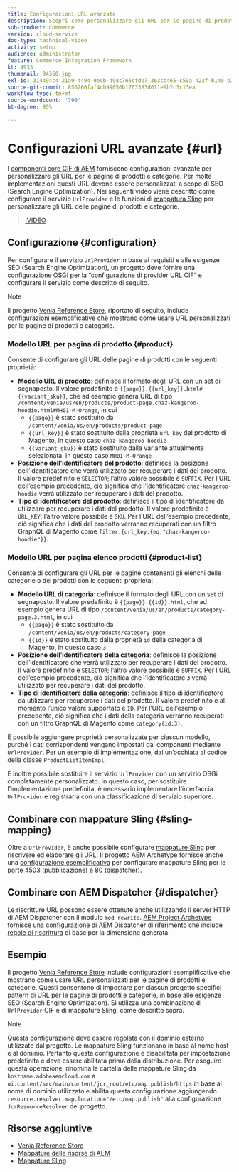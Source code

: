 ```yaml
---
title: Configurazioni URL avanzate
description: Scopri come personalizzare gli URL per le pagine di prodotti e categorie. Questo consente alle implementazioni di ottimizzare gli URL per i motori di ricerca e promuovere l’individuazione.
sub-product: Commerce
version: cloud-service
doc-type: technical-video
activity: setup
audience: administrator
feature: Commerce Integration Framework
kt: 4933
thumbnail: 34350.jpg
exl-id: 314494c4-21a9-4494-9ecb-498c766cfde7,363cb465-c50a-422f-b149-b3f41c2ebc0f
source-git-commit: 856266faf4cb99056b1763383d611e9b2c3c13ea
workflow-type: tm+mt
source-wordcount: '790'
ht-degree: 95%

---
```


# Configurazioni URL avanzate {#url}

I [componenti core CIF di AEM](https://github.com/adobe/aem-core-cif-components) forniscono configurazioni avanzate per personalizzare gli URL per le pagine di prodotti e categorie. Per molte implementazioni questi URL devono essere personalizzati a scopo di SEO (Search Engine Optimization). Nei seguenti video viene descritto come configurare il servizio `UrlProvider` e le funzioni di [mappatura Sling](https://sling.apache.org/documentation/the-sling-engine/mappings-for-resource-resolution.html) per personalizzare gli URL delle pagine di prodotti e categorie.

>[!VIDEO](https://video.tv.adobe.com/v/34350/?quality=12)

## Configurazione {#configuration}

Per configurare il servizio `UrlProvider` in base ai requisiti e alle esigenze SEO (Search Engine Optimization), un progetto deve fornire una configurazione OSGI per la “configurazione di provider URL CIF” e configurare il servizio come descritto di seguito.

>[!NOTE]
>
> Il progetto [Venia Reference Store](https://github.com/adobe/aem-cif-guides-venia), riportato di seguito, include configurazioni esemplificative che mostrano come usare URL personalizzati per le pagine di prodotti e categorie.

### Modello URL per pagina di prodotto {#product}

Consente di configurare gli URL delle pagine di prodotti con le seguenti proprietà:

* **Modello URL di prodotto**: definisce il formato degli URL con un set di segnaposto. Il valore predefinito è `{{page}}.{{url_key}}.html#{{variant_sku}}`, che ad esempio genera URL di tipo `/content/venia/us/en/products/product-page.chaz-kangeroo-hoodie.html#MH01-M-Orange`, in cui
   * `{{page}}` è stato sostituito da `/content/venia/us/en/products/product-page`
   * `{{url_key}}` è stato sostituito dalla proprietà `url_key` del prodotto di Magento, in questo caso `chaz-kangeroo-hoodie`
   * `{{variant_sku}}` è stato sostituito dalla variante attualmente selezionata, in questo caso `MH01-M-Orange`
* **Posizione dell’identificatore del prodotto**: definisce la posizione dell’identificatore che verrà utilizzato per recuperare i dati del prodotto. Il valore predefinito è `SELECTOR`; l’altro valore possibile è `SUFFIX`. Per l’URL dell’esempio precedente, ciò significa che l’identificatore `chaz-kangeroo-hoodie` verrà utilizzato per recuperare i dati del prodotto.
* **Tipo di identificatore del prodotto**: definisce il tipo di identificatore da utilizzare per recuperare i dati del prodotto. Il valore predefinito è `URL_KEY`; l’altro valore possibile è `SKU`. Per l’URL dell’esempio precedente, ciò significa che i dati del prodotto verranno recuperati con un filtro GraphQL di Magento come `filter:{url_key:{eq:"chaz-kangeroo-hoodie"}}`.

### Modello URL per pagina elenco prodotti {#product-list}

Consente di configurare gli URL per le pagine contenenti gli elenchi delle categorie o dei prodotti con le seguenti proprietà:

* **Modello URL di categoria**: definisce il formato degli URL con un set di segnaposto. Il valore predefinito è `{{page}}.{{id}}.html`, che ad esempio genera URL di tipo `/content/venia/us/en/products/category-page.3.html`, in cui
   * `{{page}}` è stato sostituito da `/content/venia/us/en/products/category-page`
   * `{{id}}` è stato sostituito dalla proprietà `id` della categoria di Magento, in questo caso `3`
* **Posizione dell’identificatore della categoria**: definisce la posizione dell’identificatore che verrà utilizzato per recuperare i dati del prodotto. Il valore predefinito è `SELECTOR`; l’altro valore possibile è `SUFFIX`. Per l’URL dell’esempio precedente, ciò significa che l’identificatore `3` verrà utilizzato per recuperare i dati del prodotto.
* **Tipo di identificatore della categoria**: definisce il tipo di identificatore da utilizzare per recuperare i dati del prodotto. Il valore predefinito e al momento l’unico valore supportato è `ID`. Per l’URL dell’esempio precedente, ciò significa che i dati della categoria verranno recuperati con un filtro GraphQL di Magento come `category(id:3)`.

È possibile aggiungere proprietà personalizzate per ciascun modello, purché i dati corrispondenti vengano impostati dai componenti mediante `UrlProvider`. Per un esempio di implementazione, dai un’occhiata al codice della classe `ProductListItemImpl`.

È inoltre possibile sostituire il servizio `UrlProvider` con un servizio OSGi completamente personalizzato. In questo caso, per sostituire l’implementazione predefinita, è necessario implementare l’interfaccia `UrlProvider` e registrarla con una classificazione di servizio superiore.

## Combinare con mappature Sling {#sling-mapping}

Oltre a `UrlProvider`, è anche possibile configurare [mappature Sling](https://sling.apache.org/documentation/the-sling-engine/mappings-for-resource-resolution.html) per riscrivere ed elaborare gli URL. Il progetto AEM Archetype fornisce anche una [configurazione esemplificativa](https://github.com/adobe/aem-cif-project-archetype/tree/master/src/main/archetype/samplecontent/src/main/content/jcr_root/etc/map.publish) per configurare mappature Sling per le porte 4503 (pubblicazione) e 80 (dispatcher).

## Combinare con AEM Dispatcher {#dispatcher}

Le riscritture URL possono essere ottenute anche utilizzando il server HTTP di AEM Dispatcher con il modulo `mod_rewrite`. [AEM Project Archetype](https://github.com/adobe/aem-project-archetype) fornisce una configurazione di AEM Dispatcher di riferimento che include [regole di riscrittura](https://github.com/adobe/aem-project-archetype/tree/master/src/main/archetype/dispatcher.cloud) di base per la dimensione generata.

## Esempio

Il progetto [Venia Reference Store](https://github.com/adobe/aem-cif-guides-venia) include configurazioni esemplificative che mostrano come usare URL personalizzati per le pagine di prodotti e categorie. Questi consentono di impostare per ciascun progetto specifici pattern di URL per le pagine di prodotti e categorie, in base alle esigenze SEO (Search Engine Optimization). Si utilizza una combinazione di `UrlProvider` CIF e di mappature Sling, come descritto sopra.

>[!NOTE]
>
>Questa configurazione deve essere regolata con il dominio esterno utilizzato dal progetto. Le mappature Sling funzionano in base al nome host e al dominio. Pertanto questa configurazione è disabilitata per impostazione predefinita e deve essere abilitata prima della distribuzione. Per eseguire questa operazione, rinomina la cartella delle mappature Sling da `hostname.adobeaemcloud.com` a `ui.content/src/main/content/jcr_root/etc/map.publish/https` in base al nome di dominio utilizzato e abilita questa configurazione aggiungendo `resource.resolver.map.location="/etc/map.publish"` alla configurazione `JcrResourceResolver` del progetto.

## Risorse aggiuntive

* [Venia Reference Store](https://github.com/adobe/aem-cif-guides-venia)
* [Mappature delle risorse di AEM](https://experienceleague.adobe.com/docs/experience-manager-65/deploying/configuring/resource-mapping.html)
* [Mappature Sling](https://sling.apache.org/documentation/the-sling-engine/mappings-for-resource-resolution.html)
